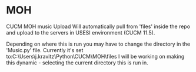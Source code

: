 # MOH

CUCM MOH music Upload Will automatically pull from 'files' inside the repo and upload to the servers in USESI environment (CUCM 11.5).  

Depending on where this is run you may have to change the directory in the 'Music.py' file.  Currently it's set to:C:\\Users\\j.kravitz\\Python\\CUCM\\MOH\\files
I will be working on making this dynamic - selecting the current directory this is run in.  
